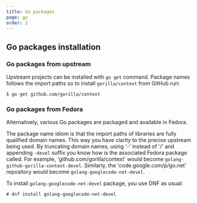 ```yaml
---
title: Go packages
page: go
order: 2
---
```


## Go packages installation

### Go packages from upstream

Upstream projects can be installed with `go get` command. Package names follows the import paths so to install `gorilla/context` from GitHub run:

```
$ go get github.com/gorilla/context
```

### Go packages from Fedora

Alternatively, various Go packages are packaged and available in Fedora.

The package name idiom is that the import paths of libraries are fully qualified domain names. This way you have clarity to the precise upstream being used. By truncating domain names, using '-' instead of '/' and appending `-devel` suffix you know how is the associated Fedora package called. For example, 'github.com/gorilla/context' would become `golang-github-gorilla-context-devel`. Similarly, the 'code.google.com/p/go.net' repository would become `golang-googlecode-net-devel`.

To install `golang-googlecode-net-devel` package, you use DNF as usual:

```
# dnf install golang-googlecode-net-devel
```
